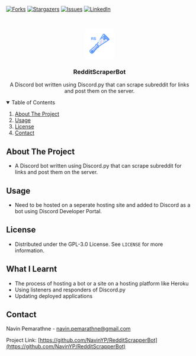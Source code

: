 [![Forks][forks-shield]][forks-url]
[![Stargazers][stars-shield]][stars-url]
[![Issues][issues-shield]][issues-url]
[![LinkedIn][linkedin-shield]][linkedin-url]

<!-- PROJECT LOGO -->
<br />
<p align="center">
  <a href="https://github.com/othneildrew/Best-README-Template">
    <img src="images/logo.png" alt="Logo" width="80" height="80">
  </a>
  <h3 align="center">RedditScraperBot</h3>

  <p align="center">
    A Discord bot written using Discord.py that can scrape subreddit for links and post them on the server.
  </p>
</p>



<!-- TABLE OF CONTENTS -->
<details open="open">
  <summary>Table of Contents</summary>
  <ol>
    <li>
      <a href="#about-the-project">About The Project</a>
    </li>
    <li><a href="#usage">Usage</a></li>
    <li><a href="#license">License</a></li>
    <li><a href="#contact">Contact</a></li>
  </ol>
</details>



<!-- ABOUT THE PROJECT -->
## About The Project

- A Discord bot written using Discord.py that can scrape subreddit for links and post them on the server.



<!-- USAGE EXAMPLES -->
## Usage

- Need to be hosted on a seperate hosting site and added to Discord as a bot using Discord Developer Portal.

<!-- LICENSE -->
## License

- Distributed under the GPL-3.0 License. See `LICENSE` for more information.

<!-- WHAT I LEARNT -->
## What I Learnt

- The process of hosting a bot or a site on a hosting platform like Heroku
- Using listeners and responders of Discord.py
- Updating deployed applications

<!-- CONTACT -->
## Contact

Navin Pemarathne - navin.pemarathne@gmail.com

Project Link: [https://github.com/NavinYP/RedditScrapperBot](https://github.com/NavinYP/RedditScrapperBot)



<!-- MARKDOWN LINKS & IMAGES -->
<!-- https://www.markdownguide.org/basic-syntax/#reference-style-links -->
[contributors-shield]: https://img.shields.io/github/contributors/NavinYP/RedditScrapperBot.svg?style=for-the-badge
[contributors-url]: https://github.com/NavinYP/RedditScrapperBot/graphs/contributors
[forks-shield]: https://img.shields.io/github/forks/NavinYP/RedditScrapperBot.svg?style=for-the-badge
[forks-url]: https://github.com/othneildrew/NavinYP/RedditScrapperBot/network/members
[stars-shield]: https://img.shields.io/github/stars/NavinYP/RedditScrapperBot.svg?style=for-the-badge
[stars-url]: https://github.com/othneildrew/NavinYP/RedditScrapperBot/stargazers
[issues-shield]: https://img.shields.io/github/issues/NavinYP/RedditScrapperBot.svg?style=for-the-badge
[issues-url]: https://github.com/NavinYP/RedditScrapperBot/issues
[license-shield]: https://img.shields.io/github/license/NavinYP/RedditScrapperBot.svg?style=for-the-badge
[license-url]: https://github.com/NavinYP/RedditScrapperBot/master/LICENSE.txt
[linkedin-shield]: https://img.shields.io/badge/-LinkedIn-black.svg?style=for-the-badge&logo=linkedin&colorB=555
[linkedin-url]: https://www.linkedin.com/in/navin-pemarathne/
[product-screenshot]: images/screenshot.png
